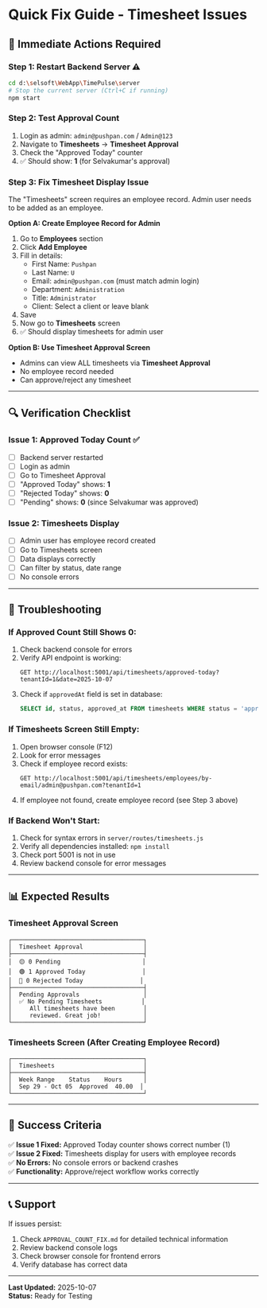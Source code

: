# Quick Fix Guide - Timesheet Issues

## 🚀 Immediate Actions Required

### Step 1: Restart Backend Server ⚠️
```bash
cd d:\selsoft\WebApp\TimePulse\server
# Stop the current server (Ctrl+C if running)
npm start
```

### Step 2: Test Approval Count
1. Login as admin: `admin@pushpan.com` / `Admin@123`
2. Navigate to **Timesheets** → **Timesheet Approval**
3. Check the "Approved Today" counter
4. ✅ Should show: **1** (for Selvakumar's approval)

### Step 3: Fix Timesheet Display Issue
The "Timesheets" screen requires an employee record. Admin user needs to be added as an employee.

**Option A: Create Employee Record for Admin**
1. Go to **Employees** section
2. Click **Add Employee**
3. Fill in details:
   - First Name: `Pushpan`
   - Last Name: `U`
   - Email: `admin@pushpan.com` (must match admin login)
   - Department: `Administration`
   - Title: `Administrator`
   - Client: Select a client or leave blank
4. Save
5. Now go to **Timesheets** screen
6. ✅ Should display timesheets for admin user

**Option B: Use Timesheet Approval Screen**
- Admins can view ALL timesheets via **Timesheet Approval**
- No employee record needed
- Can approve/reject any timesheet

---

## 🔍 Verification Checklist

### Issue 1: Approved Today Count ✅
- [ ] Backend server restarted
- [ ] Login as admin
- [ ] Go to Timesheet Approval
- [ ] "Approved Today" shows: **1**
- [ ] "Rejected Today" shows: **0**
- [ ] "Pending" shows: **0** (since Selvakumar was approved)

### Issue 2: Timesheets Display
- [ ] Admin user has employee record created
- [ ] Go to Timesheets screen
- [ ] Data displays correctly
- [ ] Can filter by status, date range
- [ ] No console errors

---

## 🐛 Troubleshooting

### If Approved Count Still Shows 0:
1. Check backend console for errors
2. Verify API endpoint is working:
   ```
   GET http://localhost:5001/api/timesheets/approved-today?tenantId=1&date=2025-10-07
   ```
3. Check if `approvedAt` field is set in database:
   ```sql
   SELECT id, status, approved_at FROM timesheets WHERE status = 'approved';
   ```

### If Timesheets Screen Still Empty:
1. Open browser console (F12)
2. Look for error messages
3. Check if employee record exists:
   ```
   GET http://localhost:5001/api/timesheets/employees/by-email/admin@pushpan.com?tenantId=1
   ```
4. If employee not found, create employee record (see Step 3 above)

### If Backend Won't Start:
1. Check for syntax errors in `server/routes/timesheets.js`
2. Verify all dependencies installed: `npm install`
3. Check port 5001 is not in use
4. Review backend console for error messages

---

## 📊 Expected Results

### Timesheet Approval Screen
```
┌─────────────────────────────────────┐
│  Timesheet Approval                 │
├─────────────────────────────────────┤
│  🟡 0 Pending                       │
│  🟢 1 Approved Today                │
│  🔴 0 Rejected Today                │
├─────────────────────────────────────┤
│  Pending Approvals                  │
│  ✅ No Pending Timesheets           │
│     All timesheets have been        │
│     reviewed. Great job!            │
└─────────────────────────────────────┘
```

### Timesheets Screen (After Creating Employee Record)
```
┌─────────────────────────────────────┐
│  Timesheets                         │
├─────────────────────────────────────┤
│  Week Range    Status    Hours      │
│  Sep 29 - Oct 05  Approved  40.00  │
└─────────────────────────────────────┘
```

---

## 🎯 Success Criteria

✅ **Issue 1 Fixed:** Approved Today counter shows correct number (1)  
✅ **Issue 2 Fixed:** Timesheets display for users with employee records  
✅ **No Errors:** No console errors or backend crashes  
✅ **Functionality:** Approve/reject workflow works correctly  

---

## 📞 Support

If issues persist:
1. Check `APPROVAL_COUNT_FIX.md` for detailed technical information
2. Review backend console logs
3. Check browser console for frontend errors
4. Verify database has correct data

---

**Last Updated:** 2025-10-07  
**Status:** Ready for Testing
